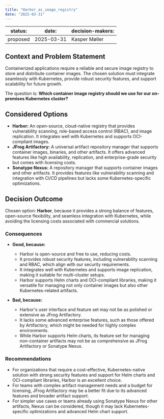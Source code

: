 ```yaml
---
title: "Harbor_as_image_registry"
date: "2025-03-31"
---
```


| status: | date: | decision-makers: |
| --- | --- | --- |
| proposed | 2025-03-31 | Kasper Møller |

## Context and Problem Statement

Containerized applications require a reliable and secure image registry to store and distribute container images. The chosen solution must integrate seamlessly with Kubernetes, provide robust security features, and support scalability for future growth.

The question is: **Which container image registry should we use for our on-premises Kubernetes cluster?**

## Considered Options

* **Harbor:** An open-source, cloud-native registry that provides vulnerability scanning, role-based access control (RBAC), and image replication. It integrates well with Kubernetes and supports OCI-compliant images.
* **JFrog Artifactory:** A universal artifact repository manager that supports container images, binaries, and other artifacts. It offers advanced features like high availability, replication, and enterprise-grade security but comes with licensing costs.
* **Sonatype Nexus:** A repository manager that supports container images and other artifacts. It provides features like vulnerability scanning and integration with CI/CD pipelines but lacks some Kubernetes-specific optimizations.

## Decision Outcome

Chosen option: **Harbor**, because it provides a strong balance of features, open-source flexibility, and seamless integration with Kubernetes, while avoiding the licensing costs associated with commercial solutions.

### Consequences

* **Good, because:**
  * Harbor is open-source and free to use, reducing costs.
  * It provides robust security features, including vulnerability scanning and RBAC, which align with our security requirements.
  * It integrates well with Kubernetes and supports image replication, making it suitable for multi-cluster setups.
  * Harbor supports Helm charts and OCI-compliant libraries, making it versatile for managing not only container images but also other Kubernetes-related artifacts.

* **Bad, because:**
  * Harbor's user interface and feature set may not be as polished or extensive as JFrog Artifactory.
  * It lacks some advanced enterprise features, such as those offered by Artifactory, which might be needed for highly complex environments.
  * While Harbor supports Helm charts, its feature set for managing non-container artifacts may not be as comprehensive as JFrog Artifactory or Sonatype Nexus.

### Recommendations

* For organizations that require a cost-effective, Kubernetes-native solution with strong security features and support for Helm charts and OCI-compliant libraries, Harbor is an excellent choice.
* For teams with complex artifact management needs and a budget for licensing, JFrog Artifactory may be a better fit due to its advanced features and broader artifact support.
* For simpler use cases or teams already using Sonatype Nexus for other artifacts, Nexus can be considered, though it may lack Kubernetes-specific optimizations and advanced Helm chart support.
